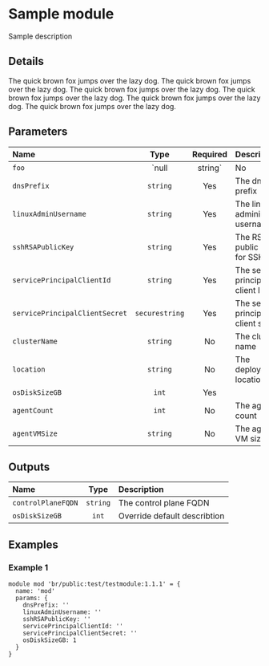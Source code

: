 # Sample module

Sample description

## Details

The quick brown fox jumps over the lazy dog. The quick brown fox jumps over the lazy dog.
The quick brown fox jumps over the lazy dog. The quick brown fox jumps over the lazy dog. The quick brown fox jumps over the lazy dog.
The quick brown fox jumps over the lazy dog.

## Parameters

| Name                           | Type            | Required | Description                         |
| :----------------------------- | :-------------: | :------: | :---------------------------------- |
| `foo`                          | `null | string` | No       | Test nullable parameter types       |
| `dnsPrefix`                    | `string`        | Yes      | The dns prefix                      |
| `linuxAdminUsername`           | `string`        | Yes      | The linux administrator username    |
| `sshRSAPublicKey`              | `string`        | Yes      | The RSA public key for SSH          |
| `servicePrincipalClientId`     | `string`        | Yes      | The service principal client ID     |
| `servicePrincipalClientSecret` | `securestring`  | Yes      | The service principal client secret |
| `clusterName`                  | `string`        | No       | The cluster name                    |
| `location`                     | `string`        | No       | The deployment location             |
| `osDiskSizeGB`                 | `int`           | Yes      |                                     |
| `agentCount`                   | `int`           | No       | The agent count                     |
| `agentVMSize`                  | `string`        | No       | The agent VM size                   |

## Outputs

| Name               | Type     | Description                  |
| :----------------- | :------: | :--------------------------- |
| `controlPlaneFQDN` | `string` | The control plane FQDN       |
| `osDiskSizeGB`     | `int`    | Override default describtion |

## Examples

### Example 1

```bicep
module mod 'br/public:test/testmodule:1.1.1' = {
  name: 'mod'
  params: {
    dnsPrefix: ''
    linuxAdminUsername: ''
    sshRSAPublicKey: ''
    servicePrincipalClientId: ''
    servicePrincipalClientSecret: ''
    osDiskSizeGB: 1
  }
}
```
